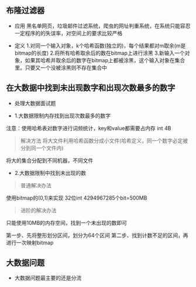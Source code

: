 ## 布隆过滤器

- 应用
黑名单网页，垃圾邮件过滤系统，爬虫的网址判重系统，在系统只能容忍一定程序的的失误率，对空间上的要求比较严格

- 定义
1.对同一个输入对象，k个哈希函数(独立的)，每个结果都对m取余(m是bitmap的长度)
2.将所有哈希取余后的数在bitmap上进行涂黑
3.新输入一个对象，如果其哈希并取余后的数字在bitmap上都被涂黑，这个输入对象在集合里。只要又一个没被涂黑则不存在集合中



## 在大数据中找到未出现数字和出现次数最多的数字

- 处理大数据面试题

- 1.大数据限制内存找到出现次数最多的数字

注意：使用哈希表对数字进行词频统计，key和value都需要占内存  int 4B

> 解决方法
将大文件利用哈希函数分成小文件(哈希定义，同一个数字必定被分到同一个文件内)

将大的集合分配到不同机器，不同文件

- 2.大数据限制中找到未出现的数

> 普通解决办法

使用bitmap的(0,1)来实现 32位int 4294967285个bit=500MB

> 进阶的解决办法

只能使用10MB的内存空间，找到一个未出现的数即可

第一步、先将整形划分区间，划分为64个区间
第二步、找到计数不足的区间，再进行一次映射bitmap


## 大数据问题
- 大数据问题最主要的还是分流




